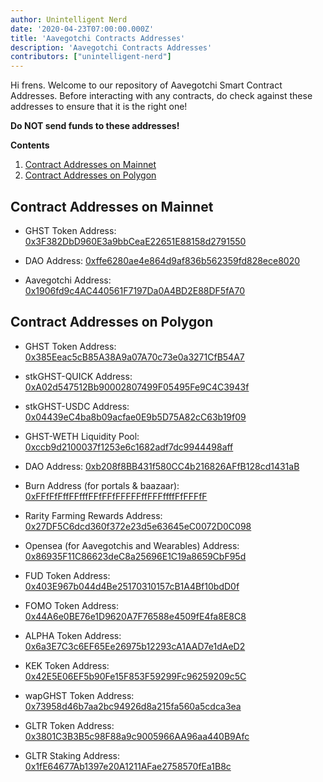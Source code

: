 ```yaml
---
author: Unintelligent Nerd
date: '2020-04-23T07:00:00.000Z'
title: 'Aavegotchi Contracts Addresses'
description: 'Aavegotchi Contracts Addresses'
contributors: ["unintelligent-nerd"]
---
```


Hi frens. Welcome to our repository of Aavegotchi Smart Contract Addresses. Before interacting with any contracts, do check against these addresses to ensure that it is the right one!

**Do NOT send funds to these addresses!**

<div class="contentsBox">

**Contents**

<ol>
<li><a href=#contract-addresses-on-mainnet>Contract Addresses on Mainnet</a></li>
<li><a href=#contract-addresses-on-polygon>Contract Addresses on Polygon</a></li>
</ol>

</div>

## Contract Addresses on Mainnet

* GHST Token Address: [0x3F382DbD960E3a9bbCeaE22651E88158d2791550](https://etherscan.io/address/0x3f382dbd960e3a9bbceae22651e88158d2791550)

* DAO Address: [0xffe6280ae4e864d9af836b562359fd828ece8020](https://etherscan.io/address/0xffe6280ae4e864d9af836b562359fd828ece8020)

* Aavegotchi Address: [0x1906fd9c4AC440561F7197Da0A4BD2E88DF5fA70](https://etherscan.io/address/0x1906fd9c4AC440561F7197Da0A4BD2E88DF5fA70)

## Contract Addresses on Polygon

* GHST Token Address: [0x385Eeac5cB85A38A9a07A70c73e0a3271CfB54A7](https://explorer-mainnet.maticvigil.com/address/0x385Eeac5cB85A38A9a07A70c73e0a3271CfB54A7)

* stkGHST-QUICK Address: [0xA02d547512Bb90002807499F05495Fe9C4C3943f](https://explorer-mainnet.maticvigil.com/address/0xA02d547512Bb90002807499F05495Fe9C4C3943f)

* stkGHST-USDC Address: [0x04439eC4ba8b09acfae0E9b5D75A82cC63b19f09](https://explorer-mainnet.maticvigil.com/address/0x04439eC4ba8b09acfae0E9b5D75A82cC63b19f09)

* GHST-WETH Liquidity Pool: [0xccb9d2100037f1253e6c1682adf7dc9944498aff](https://polygonscan.com/address/0xccb9d2100037f1253e6c1682adf7dc9944498aff)

* DAO Address: [0xb208f8BB431f580CC4b216826AFfB128cd1431aB](https://explorer-mainnet.maticvigil.com/address/0xb208f8BB431f580CC4b216826AFfB128cd1431aB/tokens)

* Burn Address (for portals & baazaar): [0xFFfFfFffFFfffFFfFFfFFFFFffFFFffffFfFFFfF](https://explorer-mainnet.maticvigil.com/address/0xFFfFfFffFFfffFFfFFfFFFFFffFFFffffFfFFFfF/tokens)

* Rarity Farming Rewards Address: [0x27DF5C6dcd360f372e23d5e63645eC0072D0C098](https://explorer-mainnet.maticvigil.com/address/0x27DF5C6dcd360f372e23d5e63645eC0072D0C098/token-transfers)

* Opensea (for Aavegotchis and Wearables) Address: [0x86935F11C86623deC8a25696E1C19a8659CbF95d](https://explorer-mainnet.maticvigil.com/address/0x86935F11C86623deC8a25696E1C19a8659CbF95d)

* FUD Token Address: [0x403E967b044d4Be25170310157cB1A4Bf10bdD0f](https://polygonscan.com/token/0x403E967b044d4Be25170310157cB1A4Bf10bdD0f)

* FOMO Token Address: [0x44A6e0BE76e1D9620A7F76588e4509fE4fa8E8C8](https://polygonscan.com/token/0x44A6e0BE76e1D9620A7F76588e4509fE4fa8E8C8)

* ALPHA Token Address: [0x6a3E7C3c6EF65Ee26975b12293cA1AAD7e1dAeD2](https://polygonscan.com/token/0x6a3E7C3c6EF65Ee26975b12293cA1AAD7e1dAeD2)

* KEK Token Address: [0x42E5E06EF5b90Fe15F853F59299Fc96259209c5C](https://polygonscan.com/token/0x42E5E06EF5b90Fe15F853F59299Fc96259209c5C)

* wapGHST Token Address: [0x73958d46b7aa2bc94926d8a215fa560a5cdca3ea](https://polygonscan.com/token/0x73958d46b7aa2bc94926d8a215fa560a5cdca3ea)

* GLTR Token Address: [0x3801C3B3B5c98F88a9c9005966AA96aa440B9Afc](https://polygonscan.com/token/0x3801C3B3B5c98F88a9c9005966AA96aa440B9Afc)

* GLTR Staking Address: [0x1fE64677Ab1397e20A1211AFae2758570fEa1B8c](https://polygonscan.com/token/0x1fE64677Ab1397e20A1211AFae2758570fEa1B8c)